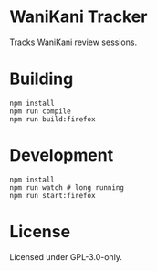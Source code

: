 # WaniKani Tracker
Tracks WaniKani review sessions.

# Building
    npm install
    npm run compile
    npm run build:firefox

# Development
    npm install
    npm run watch # long running
    npm run start:firefox

# License
Licensed under GPL-3.0-only.
